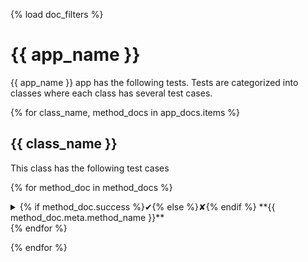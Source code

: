 {% load doc_filters %}

# {{ app_name }}

{{ app_name }} app has the following tests.
Tests are categorized into classes where each class has
several test cases.

{% for class_name, method_docs in app_docs.items %}
## {{ class_name }}
This class has the following test cases

{% for method_doc in method_docs %}
<details>
<summary>{% if method_doc.success %}&#10004;{% else %}&#10008;{% endif %} **{{ method_doc.meta.method_name }}**
</summary>

{% if method_doc.meta.docs %}
* **Description:** {{ method_doc.meta.docs }}
{% endif %}
* **URL:** `{{ method_doc.url }}`
* **Method:** `{{method_doc.method}}`
* **Format:** `{{method_doc.format}}`

{% if method_doc.url_kwargs %}
* **Path parameters:** 
```json
{{ method_doc.url_kwargs|to_json }}
```
{% endif %}

{% if method_doc.headers %}
* **Headers:** 
```json
{{ method_doc.headers|to_json }}
```
{% endif %}

{% if method_doc.data %}
* **Request data:** 
```json
{{ method_doc.data|to_json }}
```
{% endif %}

* **Response status code**: {{ method_doc.response.status }}

{% if method_doc.response.data %}
* **Response data:** 
```json
{{ method_doc.response.data|to_json }}
```
{% endif %}

</details>
{% endfor %}

{% endfor %}
